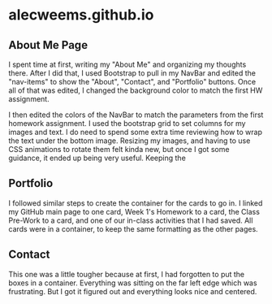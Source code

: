 # alecweems.github.io

## About Me Page

I spent time at first, writing my "About Me" and organizing my thoughts there.  After I did that, I used Bootstrap to pull in my NavBar and edited the "nav-items" to show the "About", "Contact", and "Portfolio" buttons.  Once all of that was edited, I changed the background color to match the first HW assignment.

I then edited the colors of the NavBar to match the parameters from the first homework assignment.  I used the bootstrap grid to set columns for my images and text.  I do need to spend some extra time reviewing how to wrap the text under the bottom image.  Resizing my images, and having to use CSS animations to rotate them felt kinda new, but once I got some guidance, it ended up being very useful. Keeping the 

## Portfolio

I followed similar steps to create the container for the cards to go in.  I linked my GitHub main page to one card, Week 1's Homework to a card, the Class Pre-Work to a card, and one of our in-class activities that I had saved.  All cards were in a container, to keep the same formatting as the other pages.

## Contact

This one was a little tougher because at first, I had forgotten to put the boxes in a container.  Everything was sitting on the far left edge which was frustrating.  But I got it figured out and everything looks nice and centered.
